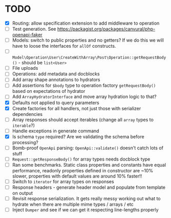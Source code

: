 # TODO

* [x] Routing: allow specification extension to add middleware to operation
* [ ] Test generation. See https://packagist.org/packages/canvural/php-openapi-faker
* [ ] Models: switch to public properties and no getters? If we do this we will have to loose the interfaces for `allOf` constructs.
* [ ] `Model\Operation\User\CreateWithArray\Post\Operation::getRequestBody()` - should be `list<User>`
* [ ] File uploads
* [ ] Operations: add metadata and docblocks
* [ ] Add array shape annotations to hydrators
* [ ] Add assertions for `$body` type to operation factory `getRequestBody()` based on expectations of hydrator
* [ ] Add `ArrayHydratorInterface` and move array hydration logic to that?
* [x] Defaults not applied to query parameters
* [x] Create factories for all handlers, not just those with serializer dependencies
* [ ] Array responses should accept iterables (change all `array` types to `iterable`?)
* [ ] Handle exceptions in generate command
* [x] Is schema `type` required? Are we validating the schema before processing?
* [ ] Bomb-proof `OpenApi` parsing: `OpenApi::validate()` doesn't catch lots of stuff
* [ ] `Request::getResponseBody()` for array types needs docblock type
* [ ] Ran some benchmarks. Static class properties and constants have equal performance, readonly properties defined
      in constructor are ~10% slower, properties with default values are around 10% faster!!
* [ ] Switch to `iterator` for array types on responses
* [ ] Response headers - generate header model and populate from template on output
* [ ] Revisit response serialization. It gets really messy working out what to hydrate when
      there are multiple mime types / arrays / etc
* [ ] Inject `Dumper` and see if we can get it respecting line-lengths properly
